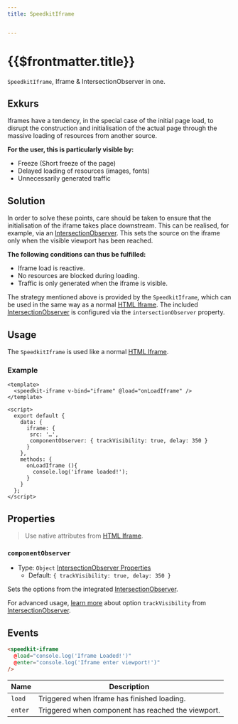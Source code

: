```yaml
---
title: SpeedkitIframe


---
```


# {{$frontmatter.title}}

`SpeedkitIframe`, Iframe & IntersectionObserver in one.

## Exkurs

Iframes have a tendency, in the special case of the initial page load, to disrupt the construction and initialisation of the actual page through the massive loading of resources from another source.

**For the user, this is particularly visible by:**

- Freeze (Short freeze of the page)
- Delayed loading of resources  (images, fonts)
- Unnecessarily generated traffic

## Solution

In order to solve these points, care should be taken to ensure that the initialisation of the iframe takes place downstream.
This can be realised, for example, via an [IntersectionObserver](https://developer.mozilla.org/en-US/docs/Web/API/IntersectionObserver).
This sets the source on the iframe only when the visible viewport has been reached.

**The following conditions can thus be fulfilled:**

- Iframe load is reactive.
- No resources are blocked during loading.
- Traffic is only generated when the iframe is visible.

The strategy mentioned above is provided by the `SpeedkitIframe`, which can be used in the same way as a normal [HTML Iframe](https://www.w3schools.com/tags/tag_iframe.asp).
The included [IntersectionObserver](https://developer.mozilla.org/en-US/docs/Web/API/IntersectionObserver) is configured via the `intersectionObserver` property.

## Usage

The `SpeedkitIframe` is used like a normal [HTML Iframe](https://www.w3schools.com/tags/tag_iframe.asp).

### Example

````vue
<template>
  <speedkit-iframe v-bind="iframe" @load="onLoadIframe" />
</template>

<script>
  export default {
    data: {
      iframe: {
       src: '…',
       componentObserver: { trackVisibility: true, delay: 350 }
      }
    },
    methods: {
      onLoadIframe (){
        console.log('iframe loaded!');
      }
    }
  };
</script>
````

## Properties

> Use native attributes from [HTML Iframe](https://www.w3schools.com/tags/tag_iframe.asp).

### `componentObserver`

- Type: `Object` [IntersectionObserver Properties](https://developer.mozilla.org/en-US/docs/Web/API/IntersectionObserver#properties)
  - Default: `{ trackVisibility: true, delay: 350 }`

Sets the options from the integrated [IntersectionObserver](https://developer.mozilla.org/en-US/docs/Web/API/IntersectionObserver).  

For advanced usage, [learn more](https://web.dev/intersectionobserver-v2/) about option `trackVisibility` from [IntersectionObserver](https://developer.mozilla.org/en-US/docs/Web/API/IntersectionObserver).

## Events

````html
<speedkit-iframe 
  @load="console.log('Iframe Loaded!')" 
  @enter="console.log('Iframe enter viewport!')" 
/>
````

| Name    | Description                                        |
| ------- | -------------------------------------------------- |
| `load`  | Triggered when Iframe has finished loading.        |
| `enter` | Triggered when component has reached the viewport. |
